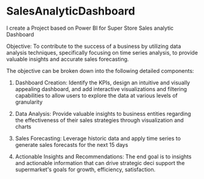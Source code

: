 # SalesAnalyticDashboard
I create a Project based on Power BI for Super Store Sales analytic Dashboard

Objective:
To contribute to the success of a business by utilizing data analysis techniques, specifically focusing on time series analysis, to provide valuable insights and accurate sales forecasting.

The objective can be broken down into the following detailed components:

1. Dashboard Creation: Identify the KPIs, design an intuitive and visually appealing dashboard, and add interactive visualizations and filtering capabilities to allow users to explore the data at various levels of granularity

2. Data Analysis: Provide valuable insights to business entities regarding the effectiveness of their sales strategies through visualization and charts

3. Sales Forecasting: Leverage historic data and apply time series to generate sales forecasts for the next 15 days

4. Actionable Insights and Recommendations: The end goal is to insights and actionable information that can drive strategic deci support the supermarket's goals for growth, efficiency, satisfaction.
